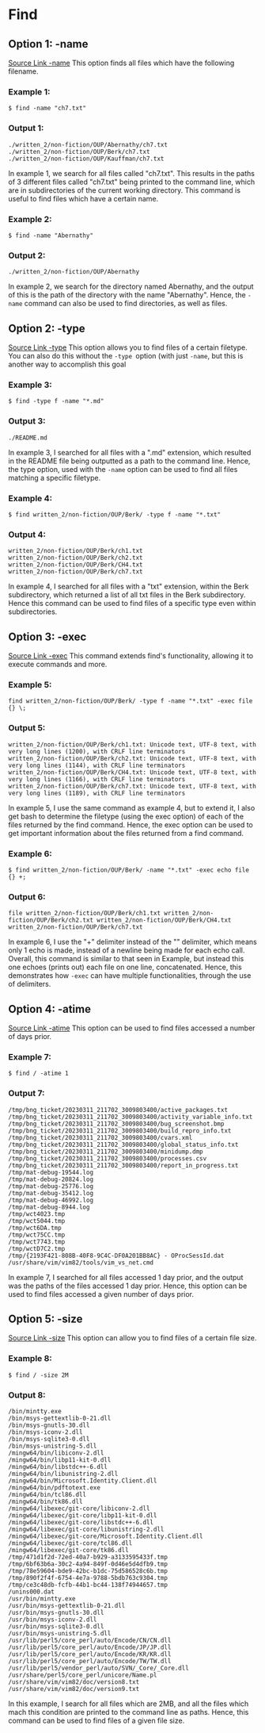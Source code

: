 # Find 

## Option 1: -name
[Source Link -name](https://www.tecmint.com/35-practical-examples-of-linux-find-command/)
This option finds all files which have the following filename.

### Example 1:
```
$ find -name "ch7.txt"
```

### Output 1:
```
./written_2/non-fiction/OUP/Abernathy/ch7.txt
./written_2/non-fiction/OUP/Berk/ch7.txt
./written_2/non-fiction/OUP/Kauffman/ch7.txt
```

In example 1, we search for all files called "ch7.txt". This results in the paths of 3 different files called "ch7.txt" being printed to the command line, which are in subdirectories of the current working directory. This command is useful to find files which have a certain name.


### Example 2:
```
$ find -name "Abernathy"
```

### Output 2:
```
./written_2/non-fiction/OUP/Abernathy
```

In example 2, we search for the directory named Abernathy, and the output of this is the path of the directory with the name "Abernathy". Hence, the `-name` command can also be used to find directories, as well as files.


## Option 2: -type
[Source Link -type](https://www.tecmint.com/35-practical-examples-of-linux-find-command/)
This option allows you to find files of a certain filetype. You can also do this without the `-type `option (with just `-name`, but this is another way to accomplish this goal

### Example 3:
```
$ find -type f -name "*.md"
```

### Output 3:
```
./README.md
```

In example 3, I searched for all files with a ".md" extension, which resulted in the README file being outputted as a path to the command line. Hence, the type option, used with the `-name` option can be used to find all files matching a specific filetype.

### Example 4:
```
$ find written_2/non-fiction/OUP/Berk/ -type f -name "*.txt"
```

### Output 4:
```
written_2/non-fiction/OUP/Berk/ch1.txt
written_2/non-fiction/OUP/Berk/ch2.txt
written_2/non-fiction/OUP/Berk/CH4.txt
written_2/non-fiction/OUP/Berk/ch7.txt
```

In example 4, I searched for all files with a "txt" extension, within the Berk subdirectory, which returned a list of all txt files in the Berk subdirectory. Hence this command can be used to find files of a specific type even within subdirectories.


## Option 3: -exec
[Source Link -exec](https://www.baeldung.com/linux/find-exec-command)
This command extends find's functionality, allowing it to execute commands and more.

### Example 5: 
```
find written_2/non-fiction/OUP/Berk/ -type f -name "*.txt" -exec file {} \;
```

### Output 5:
```
written_2/non-fiction/OUP/Berk/ch1.txt: Unicode text, UTF-8 text, with very long lines (1200), with CRLF line terminators
written_2/non-fiction/OUP/Berk/ch2.txt: Unicode text, UTF-8 text, with very long lines (1144), with CRLF line terminators
written_2/non-fiction/OUP/Berk/CH4.txt: Unicode text, UTF-8 text, with very long lines (1166), with CRLF line terminators
written_2/non-fiction/OUP/Berk/ch7.txt: Unicode text, UTF-8 text, with very long lines (1189), with CRLF line terminators
```

In example 5, I use the same command as example 4, but to extend it, I also get bash to determine the filetype (using the exec option) of each of the files returned by the find command. Hence, the exec option can be used to get important information about the files returned from a find command. 


### Example 6:
```
$ find written_2/non-fiction/OUP/Berk/ -name "*.txt" -exec echo file {} +;
```

### Output 6:
```
file written_2/non-fiction/OUP/Berk/ch1.txt written_2/non-fiction/OUP/Berk/ch2.txt written_2/non-fiction/OUP/Berk/CH4.txt written_2/non-fiction/OUP/Berk/ch7.txt
```

In example 6, I use the "+" delimiter instead of the "\" delimiter, which means only 1 echo is made, instead of a newline being made for each echo call. Overall, this command is similar to that seen in Example, but instead this one echoes (prints out) each file on one line, concatenated. Hence, this demonstrates how `-exec` can have multiple functionalities, through the use of delimiters.


## Option 4: -atime
[Source Link -atime](https://www.tecmint.com/35-practical-examples-of-linux-find-command/)
This option can be used to find files accessed a number of days prior.

### Example 7:
```
$ find / -atime 1
``` 

### Output 7:
```
/tmp/bng_ticket/20230311_211702_3009803400/active_packages.txt
/tmp/bng_ticket/20230311_211702_3009803400/activity_variable_info.txt
/tmp/bng_ticket/20230311_211702_3009803400/bug_screenshot.bmp
/tmp/bng_ticket/20230311_211702_3009803400/build_repro_info.txt
/tmp/bng_ticket/20230311_211702_3009803400/cvars.xml
/tmp/bng_ticket/20230311_211702_3009803400/global_status_info.txt
/tmp/bng_ticket/20230311_211702_3009803400/minidump.dmp
/tmp/bng_ticket/20230311_211702_3009803400/processes.csv
/tmp/bng_ticket/20230311_211702_3009803400/report_in_progress.txt
/tmp/mat-debug-19544.log
/tmp/mat-debug-20824.log
/tmp/mat-debug-25776.log
/tmp/mat-debug-35412.log
/tmp/mat-debug-46992.log
/tmp/mat-debug-8944.log
/tmp/wct4023.tmp
/tmp/wct5044.tmp
/tmp/wct6DA.tmp
/tmp/wct75CC.tmp
/tmp/wct7743.tmp
/tmp/wctD7C2.tmp
/tmp/{2193F421-808B-40F8-9C4C-DF0A201BB8AC} - OProcSessId.dat
/usr/share/vim/vim82/tools/vim_vs_net.cmd
```

In example 7, I searched for all files accessed 1 day prior, and the output was the paths of the files accessed 1 day prior. Hence, this option can be used to find files accessed a given number of days prior.


## Option 5: -size
[Source Link -size](https://www.tecmint.com/35-practical-examples-of-linux-find-command/)
This option can allow you to find files of a certain file size.

### Example 8:
```
$ find / -size 2M
```

### Output 8:
```
/bin/mintty.exe
/bin/msys-gettextlib-0-21.dll
/bin/msys-gnutls-30.dll
/bin/msys-iconv-2.dll
/bin/msys-sqlite3-0.dll
/bin/msys-unistring-5.dll
/mingw64/bin/libiconv-2.dll
/mingw64/bin/libp11-kit-0.dll
/mingw64/bin/libstdc++-6.dll
/mingw64/bin/libunistring-2.dll
/mingw64/bin/Microsoft.Identity.Client.dll
/mingw64/bin/pdftotext.exe
/mingw64/bin/tcl86.dll
/mingw64/bin/tk86.dll
/mingw64/libexec/git-core/libiconv-2.dll
/mingw64/libexec/git-core/libp11-kit-0.dll
/mingw64/libexec/git-core/libstdc++-6.dll
/mingw64/libexec/git-core/libunistring-2.dll
/mingw64/libexec/git-core/Microsoft.Identity.Client.dll
/mingw64/libexec/git-core/tcl86.dll
/mingw64/libexec/git-core/tk86.dll
/tmp/471d1f2d-72ed-40a7-b929-a3133595433f.tmp
/tmp/6bf63b6a-30c2-4a94-849f-0d46e5d4dfb9.tmp
/tmp/78e59604-bde9-42bc-b1dc-75d586528c6b.tmp
/tmp/890f2f4f-6754-4e7a-9788-5bdb763c9304.tmp
/tmp/ce3c48db-fcfb-44b1-bc44-138f74944657.tmp
/unins000.dat
/usr/bin/mintty.exe
/usr/bin/msys-gettextlib-0-21.dll
/usr/bin/msys-gnutls-30.dll
/usr/bin/msys-iconv-2.dll
/usr/bin/msys-sqlite3-0.dll
/usr/bin/msys-unistring-5.dll
/usr/lib/perl5/core_perl/auto/Encode/CN/CN.dll
/usr/lib/perl5/core_perl/auto/Encode/JP/JP.dll
/usr/lib/perl5/core_perl/auto/Encode/KR/KR.dll
/usr/lib/perl5/core_perl/auto/Encode/TW/TW.dll
/usr/lib/perl5/vendor_perl/auto/SVN/_Core/_Core.dll
/usr/share/perl5/core_perl/unicore/Name.pl
/usr/share/vim/vim82/doc/version8.txt
/usr/share/vim/vim82/doc/version9.txt
```

In this example, I search for all files which are 2MB, and all the files which mach this condition are printed to the command line as paths. Hence, this command can be used to find files of a given file size.
